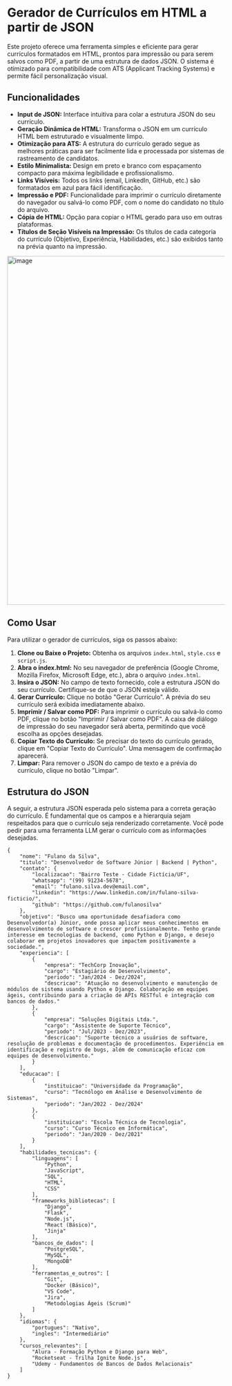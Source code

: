 

# Gerador de Currículos em HTML a partir de JSON

Este projeto oferece uma ferramenta simples e eficiente para gerar currículos formatados em HTML, prontos para impressão ou para serem salvos como PDF, a partir de uma estrutura de dados JSON. O sistema é otimizado para compatibilidade com ATS (Applicant Tracking Systems) e permite fácil personalização visual.

## Funcionalidades

- **Input de JSON:** Interface intuitiva para colar a estrutura JSON do seu currículo.
- **Geração Dinâmica de HTML:** Transforma o JSON em um currículo HTML bem estruturado e visualmente limpo.
- **Otimização para ATS:** A estrutura do currículo gerado segue as melhores práticas para ser facilmente lida e processada por sistemas de rastreamento de candidatos.
- **Estilo Minimalista:** Design em preto e branco com espaçamento compacto para máxima legibilidade e profissionalismo.
- **Links Visíveis:** Todos os links (email, LinkedIn, GitHub, etc.) são formatados em azul para fácil identificação.
- **Impressão e PDF:** Funcionalidade para imprimir o currículo diretamente do navegador ou salvá-lo como PDF, com o nome do candidato no título do arquivo.
- **Cópia de HTML:** Opção para copiar o HTML gerado para uso em outras plataformas.
- **Títulos de Seção Visíveis na Impressão:** Os títulos de cada categoria do currículo (Objetivo, Experiência, Habilidades, etc.) são exibidos tanto na prévia quanto na impressão.

[<img width="960" height="808" alt="image" src="https://github.com/user-attachments/assets/cb047f4a-906f-4319-9b06-f91f4651bc0a" />](https://github.com/thacarv/GeradorDeCurriculo/blob/main/example.jpg)

## Como Usar

Para utilizar o gerador de currículos, siga os passos abaixo:

1. **Clone ou Baixe o Projeto:** Obtenha os arquivos `index.html`, `style.css` e `script.js`.
2. **Abra o index.html:** No seu navegador de preferência (Google Chrome, Mozilla Firefox, Microsoft Edge, etc.), abra o arquivo `index.html`.
3. **Insira o JSON:** No campo de texto fornecido, cole a estrutura JSON do seu currículo. Certifique-se de que o JSON esteja válido.
4. **Gerar Currículo:** Clique no botão "Gerar Currículo". A prévia do seu currículo será exibida imediatamente abaixo.
5. **Imprimir / Salvar como PDF:** Para imprimir o currículo ou salvá-lo como PDF, clique no botão "Imprimir / Salvar como PDF". A caixa de diálogo de impressão do seu navegador será aberta, permitindo que você escolha as opções desejadas.
6. **Copiar Texto do Currículo:** Se precisar do texto do currículo gerado, clique em "Copiar Texto do Currículo". Uma mensagem de confirmação aparecerá.
7. **Limpar:** Para remover o JSON do campo de texto e a prévia do currículo, clique no botão "Limpar".

## Estrutura do JSON

A seguir, a estrutura JSON esperada pelo sistema para a correta geração do currículo. É fundamental que os campos e a hierarquia sejam respeitados para que o currículo seja renderizado corretamente. Você pode pedir para uma ferramenta LLM gerar o currículo com as informações desejadas.

```
{
    "nome": "Fulano da Silva",
    "titulo": "Desenvolvedor de Software Júnior | Backend | Python",
    "contato": {
        "localizacao": "Bairro Teste - Cidade Fictícia/UF",
        "whatsapp": "(99) 91234-5678",
        "email": "fulano.silva.dev@email.com",
        "linkedin": "https://www.linkedin.com/in/fulano-silva-ficticio/",
        "github": "https://github.com/fulanosilva"
    },
    "objetivo": "Busco uma oportunidade desafiadora como Desenvolvedor(a) Júnior, onde possa aplicar meus conhecimentos em desenvolvimento de software e crescer profissionalmente. Tenho grande interesse em tecnologias de backend, como Python e Django, e desejo colaborar em projetos inovadores que impactem positivamente a sociedade.",
    "experiencia": [
        {
            "empresa": "TechCorp Inovação",
            "cargo": "Estagiário de Desenvolvimento",
            "periodo": "Jan/2024 - Dez/2024",
            "descricao": "Atuação no desenvolvimento e manutenção de módulos de sistema usando Python e Django. Colaboração em equipes ágeis, contribuindo para a criação de APIs RESTful e integração com bancos de dados."
        },
        {
            "empresa": "Soluções Digitais Ltda.",
            "cargo": "Assistente de Suporte Técnico",
            "periodo": "Jul/2023 - Dez/2023",
            "descricao": "Suporte técnico a usuários de software, resolução de problemas e documentação de procedimentos. Experiência em identificação e registro de bugs, além de comunicação eficaz com equipes de desenvolvimento."
        }
    ],
    "educacao": [
        {
            "instituicao": "Universidade da Programação",
            "curso": "Tecnólogo em Análise e Desenvolvimento de Sistemas",
            "periodo": "Jan/2022 - Dez/2024"
        },
        {
            "instituicao": "Escola Técnica de Tecnologia",
            "curso": "Curso Técnico em Informática",
            "periodo": "Jan/2020 - Dez/2021"
        }
    ],
    "habilidades_tecnicas": {
        "linguagens": [
            "Python",
            "JavaScript",
            "SQL",
            "HTML",
            "CSS"
        ],
        "frameworks_bibliotecas": [
            "Django",
            "Flask",
            "Node.js",
            "React (Básico)",
            "Jinja"
        ],
        "bancos_de_dados": [
            "PostgreSQL",
            "MySQL",
            "MongoDB"
        ],
        "ferramentas_e_outros": [
            "Git",
            "Docker (Básico)",
            "VS Code",
            "Jira",
            "Metodologias Ágeis (Scrum)"
        ]
    },
    "idiomas": {
        "portugues": "Nativo",
        "ingles": "Intermediário"
    },
    "cursos_relevantes": [
        "Alura - Formação Python e Django para Web",
        "Rocketseat - Trilha Ignite Node.js",
        "Udemy - Fundamentos de Bancos de Dados Relacionais"
    ]
}
```
